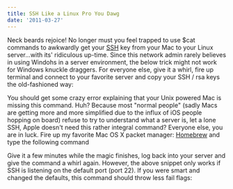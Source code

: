```yaml
---
title: SSH Like a Linux Pro You Dawg
date: '2011-03-27'
---
```


Neck beards rejoice! No longer must you feel trapped to use $cat commands to
awkwardly get your [SSH][1] key from
your Mac to your Linux server...with its' ridiculous up-time. Since this
network admin rarely believes in using Windohs in a server environment, the
below trick might not work for Windows knuckle draggers. For everyone else,
give it a whirl, fire up terminal and connect to your favorite server and copy
your SSH / rsa keys the old-fashioned way:

<script src="https://gist.github.com/2711060.js?file=ssh 1"></script>

<script src="https://gist.github.com/2711060.js?file=copy-id"></script>

You should get some crazy error explaining that your Unix powered Mac is
missing this command. Huh? Because most "normal people" (sadly Macs are getting
more and more simplified due to the influx of iOS people hopping on board)
refuse to try to understand what a server is, let a lone SSH, Apple doesn't
need this rather integral command? Everyone else, you are in luck. Fire up my
favorite Mac OS X packet manager: [Homebrew][2] and type the following command

<script src="https://gist.github.com/2711060.js?file=brew ssh"></script>

Give it a few minutes while the magic finishes, log back into your server
and give the command a whirl again. However, the above snippet only works if
SSH is listening on the default port (port 22). If you were smart and changed
the defaults, this command should throw less fail flags:

<script src="https://gist.github.com/2711060.js?file=ssh copy"></script>

[1]: http://en.wikipedia.org/wiki/Secure_Shell
[2]: http://mxcl.github.com/homebrew/
